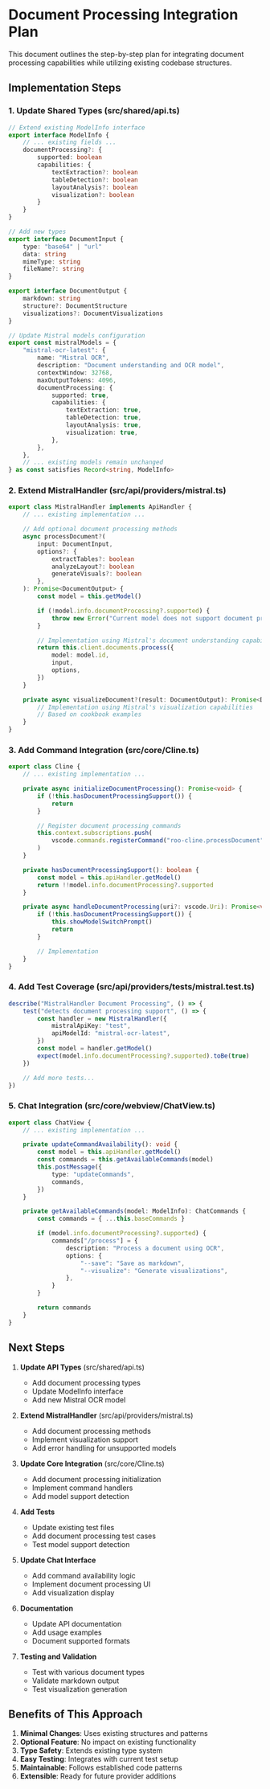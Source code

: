 # Document Processing Integration Plan

This document outlines the step-by-step plan for integrating document processing capabilities while utilizing existing codebase structures.

## Implementation Steps

### 1. Update Shared Types (src/shared/api.ts)

```typescript
// Extend existing ModelInfo interface
export interface ModelInfo {
	// ... existing fields ...
	documentProcessing?: {
		supported: boolean
		capabilities: {
			textExtraction?: boolean
			tableDetection?: boolean
			layoutAnalysis?: boolean
			visualization?: boolean
		}
	}
}

// Add new types
export interface DocumentInput {
	type: "base64" | "url"
	data: string
	mimeType: string
	fileName?: string
}

export interface DocumentOutput {
	markdown: string
	structure?: DocumentStructure
	visualizations?: DocumentVisualizations
}

// Update Mistral models configuration
export const mistralModels = {
	"mistral-ocr-latest": {
		name: "Mistral OCR",
		description: "Document understanding and OCR model",
		contextWindow: 32768,
		maxOutputTokens: 4096,
		documentProcessing: {
			supported: true,
			capabilities: {
				textExtraction: true,
				tableDetection: true,
				layoutAnalysis: true,
				visualization: true,
			},
		},
	},
	// ... existing models remain unchanged
} as const satisfies Record<string, ModelInfo>
```

### 2. Extend MistralHandler (src/api/providers/mistral.ts)

```typescript
export class MistralHandler implements ApiHandler {
	// ... existing implementation ...

	// Add optional document processing methods
	async processDocument?(
		input: DocumentInput,
		options?: {
			extractTables?: boolean
			analyzeLayout?: boolean
			generateVisuals?: boolean
		},
	): Promise<DocumentOutput> {
		const model = this.getModel()

		if (!model.info.documentProcessing?.supported) {
			throw new Error("Current model does not support document processing")
		}

		// Implementation using Mistral's document understanding capabilities
		return this.client.documents.process({
			model: model.id,
			input,
			options,
		})
	}

	private async visualizeDocument?(result: DocumentOutput): Promise<DocumentVisualizations> {
		// Implementation using Mistral's visualization capabilities
		// Based on cookbook examples
	}
}
```

### 3. Add Command Integration (src/core/Cline.ts)

```typescript
export class Cline {
	// ... existing implementation ...

	private async initializeDocumentProcessing(): Promise<void> {
		if (!this.hasDocumentProcessingSupport()) {
			return
		}

		// Register document processing commands
		this.context.subscriptions.push(
			vscode.commands.registerCommand("roo-cline.processDocument", this.handleDocumentProcessing.bind(this)),
		)
	}

	private hasDocumentProcessingSupport(): boolean {
		const model = this.apiHandler.getModel()
		return !!model.info.documentProcessing?.supported
	}

	private async handleDocumentProcessing(uri?: vscode.Uri): Promise<void> {
		if (!this.hasDocumentProcessingSupport()) {
			this.showModelSwitchPrompt()
			return
		}

		// Implementation
	}
}
```

### 4. Add Test Coverage (src/api/providers/**tests**/mistral.test.ts)

```typescript
describe("MistralHandler Document Processing", () => {
	test("detects document processing support", () => {
		const handler = new MistralHandler({
			mistralApiKey: "test",
			apiModelId: "mistral-ocr-latest",
		})
		const model = handler.getModel()
		expect(model.info.documentProcessing?.supported).toBe(true)
	})

	// Add more tests...
})
```

### 5. Chat Integration (src/core/webview/ChatView.ts)

```typescript
export class ChatView {
	// ... existing implementation ...

	private updateCommandAvailability(): void {
		const model = this.apiHandler.getModel()
		const commands = this.getAvailableCommands(model)
		this.postMessage({
			type: "updateCommands",
			commands,
		})
	}

	private getAvailableCommands(model: ModelInfo): ChatCommands {
		const commands = { ...this.baseCommands }

		if (model.info.documentProcessing?.supported) {
			commands["/process"] = {
				description: "Process a document using OCR",
				options: {
					"--save": "Save as markdown",
					"--visualize": "Generate visualizations",
				},
			}
		}

		return commands
	}
}
```

## Next Steps

1. **Update API Types** (src/shared/api.ts)

    - Add document processing types
    - Update ModelInfo interface
    - Add new Mistral OCR model

2. **Extend MistralHandler** (src/api/providers/mistral.ts)

    - Add document processing methods
    - Implement visualization support
    - Add error handling for unsupported models

3. **Update Core Integration** (src/core/Cline.ts)

    - Add document processing initialization
    - Implement command handlers
    - Add model support detection

4. **Add Tests**

    - Update existing test files
    - Add document processing test cases
    - Test model support detection

5. **Update Chat Interface**

    - Add command availability logic
    - Implement document processing UI
    - Add visualization display

6. **Documentation**

    - Update API documentation
    - Add usage examples
    - Document supported formats

7. **Testing and Validation**
    - Test with various document types
    - Validate markdown output
    - Test visualization generation

## Benefits of This Approach

1. **Minimal Changes**: Uses existing structures and patterns
2. **Optional Feature**: No impact on existing functionality
3. **Type Safety**: Extends existing type system
4. **Easy Testing**: Integrates with current test setup
5. **Maintainable**: Follows established code patterns
6. **Extensible**: Ready for future provider additions
